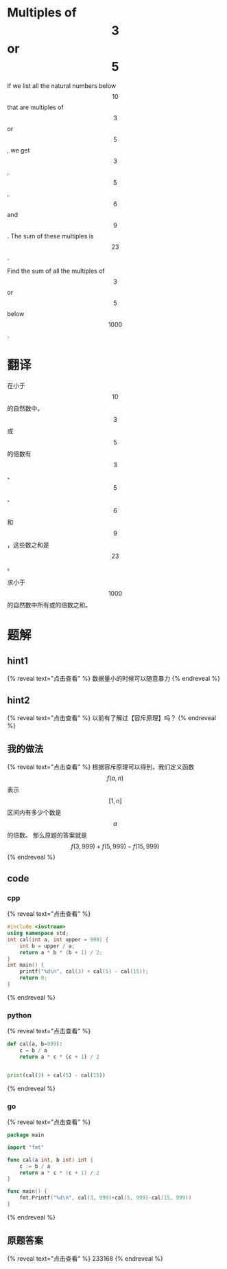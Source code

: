 # Multiples of $$3$$ or $$5$$

If we list all the natural numbers below $$10$$ that are multiples of $$3$$ or $$5$$, we get $$3$$, $$5$$, $$6$$ and $$9$$. The sum of these multiples is $$23$$.

Find the sum of all the multiples of $$3$$ or $$5$$ below $$1000$$.

# 翻译

在小于 $$10$$ 的自然数中，$$3$$ 或 $$5$$ 的倍数有 $$3$$ 、 $$5$$ 、 $$6$$ 和 $$9$$ ，这些数之和是 $$23$$ 。

求小于 $$1000$$ 的自然数中所有或的倍数之和。

# 题解

## hint1
{% reveal text="点击查看" %}
数据量小的时候可以随意暴力
{% endreveal %}

## hint2
{% reveal text="点击查看" %}
以前有了解过【容斥原理】吗？
{% endreveal %}

## 我的做法
{% reveal text="点击查看" %}
根据容斥原理可以得到，我们定义函数 $$f(a, n)$$ 表示 $$[1,n]$$ 区间内有多少个数是 $$a$$ 的倍数。
那么原题的答案就是 $$f(3, 999) + f(5, 999) - f(15, 999)$$
{% endreveal %}

## code

### cpp
{% reveal text="点击查看" %}
```cpp
#include <iostream>
using namespace std;
int cal(int a, int upper = 999) {
    int b = upper / a;
    return a * b * (b + 1) / 2;
}
int main() {
    printf("%d\n", cal(3) + cal(5) - cal(15));
    return 0;
}
```
{% endreveal %}

### python
{% reveal text="点击查看" %}
```py
def cal(a, b=999):
    c = b / a
    return a * c * (c + 1) / 2


print(cal(3) + cal(5) - cal(15))
```
{% endreveal %}

### go
{% reveal text="点击查看" %}
```go
package main

import "fmt"

func cal(a int, b int) int {
	c := b / a
	return a * c * (c + 1) / 2
}

func main() {
	fmt.Printf("%d\n", cal(3, 999)+cal(5, 999)-cal(15, 999))
}
```
{% endreveal %}


## 原题答案
{% reveal text="点击查看" %}
233168
{% endreveal %}
